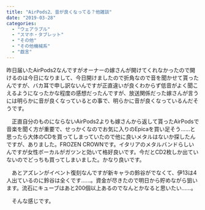 ```yaml
---
title: "AirPods2、音が良くなってる？他雑談"
date: "2019-03-28"
categories: 
  - "ウェアラブル"
  - "スマホ・タブレット"
  - "その他"
  - "その他機械系"
  - "戯言"
---
```


昨日届いたAirPods2なんですがオーナーの嫁さんが開けてくれなかったので開けるのは今日になりまして、今日開けましたので折角なので音を聞かせて貰ったんですが、バカ耳で申し訳ないんですが正直違いが良くわからず低音がよく聞こえるようになったかな程度の感想だったんですが、放送関係だった嫁さんが言うには明らかに音が良くなっているとの事で、明らかに音が良くなっているんだそうです。

　正直自分のものにならないAirPods2よりも嫁さんから返して貰ったAirPodsで音楽を聞く方が重要で、せっかくなのでお気に入りのEpicaを買い足そう……と思ったら大体のCDを買ってしまっていたので他に良いメタルはないか探したんですが、ありました。FROZEN CROWNです。イタリアのメタルバンドらしいんですが女性ボーカルがガツンと効いて格好良いです。今だとCD2枚しか出ていないのでどっちも買ってしまいました。かなり良いです。

　あとアズレンがイベント復刻なんですが新キャラの鈴谷がでなくて、伊13は4人出ているのに鈴谷は全くです……。資金が尽きたので明日から貯めながら狙います。流石にキューブはあと200個以上あるのでなんとかなると思いたい……。

　そんな感じです。

